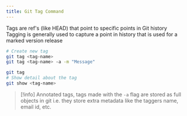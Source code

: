 ```yaml
---
title: Git Tag Command
---
```


Tags are ref's (like HEAD) that point to specific points in Git history  
Tagging is generally used to capture a point in history that is used for a marked version release

````bash
# Create new tag
git tag <tag-name>
git tag <tag-name> -a -m "Message"

git tag
# Show detail about the tag
git show <tag-name> 					
````

 > [!info]
 > Annotated tags, tags made with the `-a` flag are stored as full objects in git i.e. they store extra metadata like the taggers name, email id, etc.